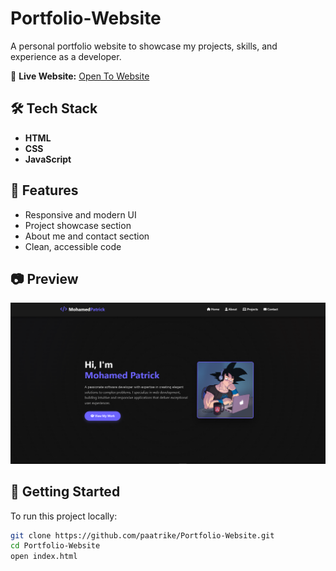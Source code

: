 # Portfolio-Website

A personal portfolio website to showcase my projects, skills, and experience as a developer.

🚀 **Live Website:** [Open To Website](https://mhpat.vercel.app/)

## 🛠 Tech Stack

- **HTML**
- **CSS**
- **JavaScript**

## 📌 Features

- Responsive and modern UI
- Project showcase section
- About me and contact section
- Clean, accessible code

## 📷 Preview

![Website Preview](api/placeholder/300/preview.png) 

## 📁 Getting Started

To run this project locally:

```bash
git clone https://github.com/paatrike/Portfolio-Website.git
cd Portfolio-Website
open index.html
